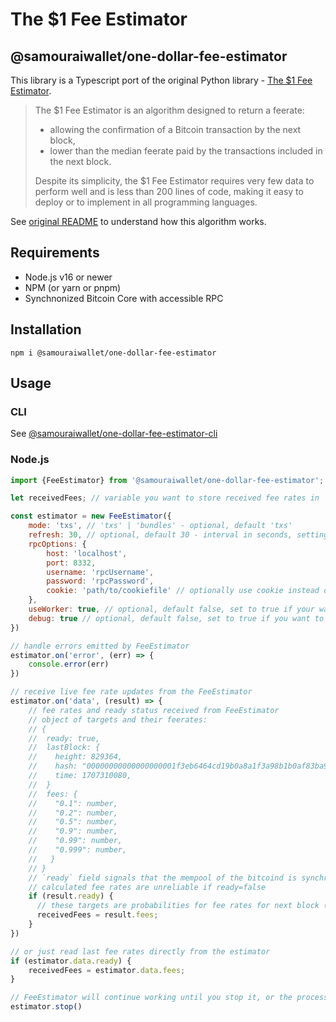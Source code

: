 # The $1 Fee Estimator
## @samouraiwallet/one-dollar-fee-estimator

This library is a Typescript port of the original Python library - [The $1 Fee Estimator](https://code.samourai.io/oxt/one_dollar_fee_estimator/).

> The $1 Fee Estimator is an algorithm designed to return a feerate:
>
> - allowing the confirmation of a Bitcoin transaction by the next block,
> - lower than the median feerate paid by the transactions included in the next block.
>
> Despite its simplicity, the $1 Fee Estimator requires very few data to perform well and is less than 200 lines of code, making it easy to deploy or to implement in all programming languages.

See [original README](https://code.samourai.io/oxt/one_dollar_fee_estimator/-/blob/master/README.md) to understand how this algorithm works.

## Requirements
- Node.js v16 or newer
- NPM (or yarn or pnpm)
- Synchnonized Bitcoin Core with accessible RPC

## Installation
```shell
npm i @samouraiwallet/one-dollar-fee-estimator
```

## Usage

### CLI
See [@samouraiwallet/one-dollar-fee-estimator-cli](../estimator-cli)

### Node.js

```javascript
import {FeeEstimator} from '@samouraiwallet/one-dollar-fee-estimator';

let receivedFees; // variable you want to store received fee rates in

const estimator = new FeeEstimator({
    mode: 'txs', // 'txs' | 'bundles' - optional, default 'txs'
    refresh: 30, // optional, default 30 - interval in seconds, setting too low can cause unexpected errors
    rpcOptions: {
        host: 'localhost',
        port: 8332,
        username: 'rpcUsername',
        password: 'rpcPassword',
        cookie: 'path/to/cookiefile' // optionally use cookie instead of username & password
    },
    useWorker: true, // optional, default false, set to true if your want to run estimator in a worker thread to prevent blocking of main thread
    debug: true // optional, default false, set to true if you want to see debug logs
})

// handle errors emitted by FeeEstimator
estimator.on('error', (err) => {
    console.error(err)
})

// receive live fee rate updates from the FeeEstimator
estimator.on('data', (result) => {
    // fee rates and ready status received from FeeEstimator
    // object of targets and their feerates: 
    // {
    //  ready: true,
    //  lastBlock: {
    //    height: 829364,
    //    hash: "00000000000000000001f3eb6464cd19b0a8a1f3a98b1b0af83ba9b4a4c0b259",
    //    time: 1707310080,
    //  }
    //  fees: {
    //    "0.1": number,
    //    "0.2": number,
    //    "0.5": number,
    //    "0.9": number,
    //    "0.99": number,
    //    "0.999": number,
    //   }
    // }
    // `ready` field signals that the mempool of the bitcoind is synchronized
    // calculated fee rates are unreliable if ready=false
    if (result.ready) {
      // these targets are probabilities for fee rates for next block (10%, 20%, 50%, ...)
      receivedFees = result.fees;
    }
})

// or just read last fee rates directly from the estimator
if (estimator.data.ready) {
    receivedFees = estimator.data.fees;
}

// FeeEstimator will continue working until you stop it, or the process is terminated
estimator.stop()

```
